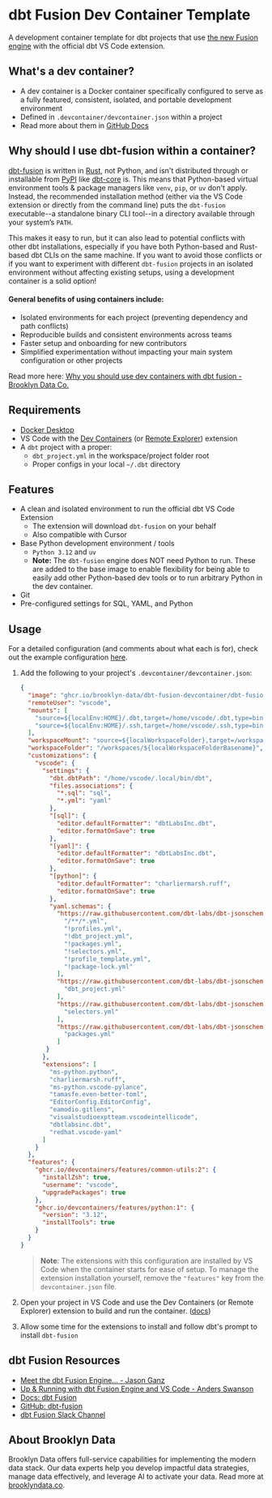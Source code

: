 # dbt Fusion Dev Container Template
A development container template for dbt projects that use [the new Fusion engine](https://github.com/dbt-labs/dbt-fusion) with the official dbt VS Code extension.

## What's a dev container?
- A dev container is a Docker container specifically configured to serve as a fully featured, consistent, isolated, and portable development environment
- Defined in `.devcontainer/devcontainer.json` within a project
- Read more about them in [GitHub Docs](https://docs.github.com/en/codespaces/setting-up-your-project-for-codespaces/adding-a-dev-container-configuration/introduction-to-dev-containers)

## Why should I use dbt-fusion within a container? 
[dbt-fusion](https://github.com/dbt-labs/dbt-fusion) is written in [Rust](https://www.rust-lang.org/), not Python, and isn't distributed through or installable from [PyPI](https://pypi.org/) like [dbt-core](https://pypi.org/project/dbt/) is. This means that Python-based virtual environment tools & package managers like `venv`, `pip`, or `uv` don't apply. Instead, the recommended installation method (either via the VS Code extension or directly from the command line) puts the `dbt-fusion` executable--a standalone binary CLI tool--in a directory available through your system’s `PATH`. 

This makes it easy to run, but it can also lead to potential conflicts with other dbt installations, especially if you have both Python-based and Rust-based dbt CLIs on the same machine. If you want to avoid those conflicts or if you want to experiment with different `dbt-fusion` projects in an isolated environment without affecting existing setups, using a development container is a solid option!

#### General benefits of using containers include:
- Isolated environments for each project (preventing dependency and path conflicts)
- Reproducible builds and consistent environments across teams
- Faster setup and onboarding for new contributors
- Simplified experimentation without impacting your main system configuration or other projects

Read more here: [Why you should use dev containers with dbt fusion - Brooklyn Data Co.](https://www.brooklyndata.co/ideas/2025/06/11/why-you-should-use-dev-containers-with-dbt-fusion)

## Requirements
- [Docker Desktop](https://docs.docker.com/desktop/)
- VS Code with the [Dev Containers](https://marketplace.visualstudio.com/items?itemName=ms-vscode-remote.remote-containers) (or [Remote Explorer](https://marketplace.visualstudio.com/items?itemName=ms-vscode.remote-explorer)) extension
- A `dbt` project with a proper:
  - `dbt_project.yml` in the workspace/project folder root
  - Proper configs in your local `~/.dbt` directory

## Features
- A clean and isolated environment to run the official dbt VS Code Extension 
  - The extension will download `dbt-fusion` on your behalf
  - Also compatible with Cursor
- Base Python development environment / tools
  - `Python 3.12` and `uv`
  - __Note:__ The `dbt-fusion` engine does NOT need Python to run. These are added to the base image to enable flexibility for being able to easily add other Python-based dev tools or to run arbitrary Python in the dev container.
- Git
- Pre-configured settings for SQL, YAML, and Python

## Usage
For a detailed configuration (and comments about what each is for), check out the example configuration [here](https://github.com/brooklyn-data/dbt-fusion-devcontainer/blob/main/src/dbt-fusion/.devcontainer/devcontainer.json).

1. Add the following to your project's `.devcontainer/devcontainer.json`:
   ```json
   {
     "image": "ghcr.io/brooklyn-data/dbt-fusion-devcontainer/dbt-fusion:latest",
     "remoteUser": "vscode",
     "mounts": [
       "source=${localEnv:HOME}/.dbt,target=/home/vscode/.dbt,type=bind",
       "source=${localEnv:HOME}/.ssh,target=/home/vscode/.ssh,type=bind" // mount if git authentication uses SSH
     ],
     "workspaceMount": "source=${localWorkspaceFolder},target=/workspaces/${localWorkspaceFolderBasename},type=bind,consistency=cached",
     "workspaceFolder": "/workspaces/${localWorkspaceFolderBasename}",
     "customizations": {
       "vscode": {
         "settings": {
           "dbt.dbtPath": "/home/vscode/.local/bin/dbt",
           "files.associations": {
             "*.sql": "sql",
             "*.yml": "yaml"
           },
           "[sql]": {
             "editor.defaultFormatter": "dbtLabsInc.dbt",
             "editor.formatOnSave": true
           },
           "[yaml]": {
             "editor.defaultFormatter": "dbtLabsInc.dbt",
             "editor.formatOnSave": true
           },
           "[python]": {
             "editor.defaultFormatter": "charliermarsh.ruff",
             "editor.formatOnSave": true
           },
           "yaml.schemas": {
             "https://raw.githubusercontent.com/dbt-labs/dbt-jsonschema/main/schemas/latest/dbt_yml_files-latest.json": [
               "/**/*.yml",
               "!profiles.yml",
               "!dbt_project.yml",
               "!packages.yml",
               "!selectors.yml",
               "!profile_template.yml",
               "!package-lock.yml"
             ],
             "https://raw.githubusercontent.com/dbt-labs/dbt-jsonschema/main/schemas/latest/dbt_project-latest.json": [
               "dbt_project.yml"
             ],
             "https://raw.githubusercontent.com/dbt-labs/dbt-jsonschema/main/schemas/latest/selectors-latest.json": [
               "selectors.yml"
             ],
             "https://raw.githubusercontent.com/dbt-labs/dbt-jsonschema/main/schemas/latest/packages-latest.json": [
               "packages.yml"
             ]
          }
         },
         "extensions": [
           "ms-python.python",
           "charliermarsh.ruff",
           "ms-python.vscode-pylance",
           "tamasfe.even-better-toml",
           "EditorConfig.EditorConfig",
           "eamodio.gitlens",
           "visualstudioexptteam.vscodeintellicode",
           "dbtlabsinc.dbt",
           "redhat.vscode-yaml"
         ]
       }
     },
     "features": {
       "ghcr.io/devcontainers/features/common-utils:2": {
         "installZsh": true,
         "username": "vscode",
         "upgradePackages": true
       },
       "ghcr.io/devcontainers/features/python:1": {
         "version": "3.12",
         "installTools": true
       }
     }
   }
   ```

   > **Note**: The extensions with this configuration are installed by VS Code when the container starts for ease of setup. To manage the extension installation yourself, remove the `"features"` key from the `devcontainer.json` file.

2. Open your project in VS Code and use the Dev Containers (or Remote Explorer) extension to build and run the container. ([docs](https://code.visualstudio.com/docs/devcontainers/containers))

3. Allow some time for the extensions to install and follow dbt's prompt to install `dbt-fusion`

## dbt Fusion Resources
- [Meet the dbt Fusion Engine... - Jason Ganz](https://docs.getdbt.com/blog/dbt-fusion-engine)
- [Up & Running with dbt Fusion Engine and VS Code - Anders Swanson](https://www.loom.com/share/c6f72d2525b24178a76c6679e43dbc06)
- [Docs: dbt Fusion](https://docs.getdbt.com/docs/fusion/about-fusion)
- [GitHub: dbt-fusion](https://github.com/dbt-labs/dbt-fusion)
- [dbt Fusion Slack Channel](https://getdbt.slack.com/archives/C088YCAB6GH)

## About Brooklyn Data
Brooklyn Data offers full-service capabilities for implementing the modern data stack. Our data experts help you develop impactful data strategies, manage data effectively, and leverage AI to activate your data. Read more at [brooklyndata.co](https://brooklyndata.co). 
